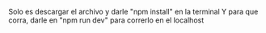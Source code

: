 Solo es descargar el archivo y darle "npm install" en la terminal
Y para que corra, darle en "npm run dev" para correrlo en el localhost
